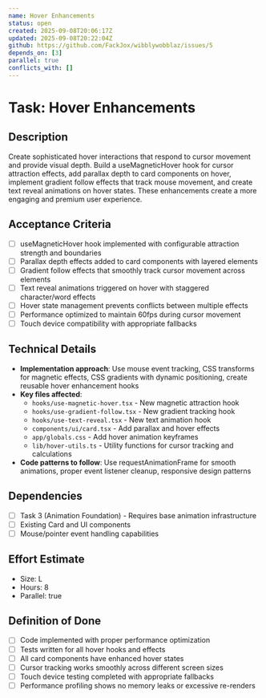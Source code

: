 ```yaml
---
name: Hover Enhancements
status: open
created: 2025-09-08T20:06:17Z
updated: 2025-09-08T20:22:04Z
github: https://github.com/FackJox/wibblywobblaz/issues/5
depends_on: [3]
parallel: true
conflicts_with: []
---
```


# Task: Hover Enhancements

## Description
Create sophisticated hover interactions that respond to cursor movement and provide visual depth. Build a useMagneticHover hook for cursor attraction effects, add parallax depth to card components on hover, implement gradient follow effects that track mouse movement, and create text reveal animations on hover states. These enhancements create a more engaging and premium user experience.

## Acceptance Criteria
- [ ] useMagneticHover hook implemented with configurable attraction strength and boundaries
- [ ] Parallax depth effects added to card components with layered elements
- [ ] Gradient follow effects that smoothly track cursor movement across elements
- [ ] Text reveal animations triggered on hover with staggered character/word effects
- [ ] Hover state management prevents conflicts between multiple effects
- [ ] Performance optimized to maintain 60fps during cursor movement
- [ ] Touch device compatibility with appropriate fallbacks

## Technical Details
- **Implementation approach**: Use mouse event tracking, CSS transforms for magnetic effects, CSS gradients with dynamic positioning, create reusable hover enhancement hooks
- **Key files affected**:
  - `hooks/use-magnetic-hover.tsx` - New magnetic attraction hook
  - `hooks/use-gradient-follow.tsx` - New gradient tracking hook  
  - `hooks/use-text-reveal.tsx` - New text animation hook
  - `components/ui/card.tsx` - Add parallax and hover effects
  - `app/globals.css` - Add hover animation keyframes
  - `lib/hover-utils.ts` - Utility functions for cursor tracking and calculations
- **Code patterns to follow**: Use requestAnimationFrame for smooth animations, proper event listener cleanup, responsive design patterns

## Dependencies
- [ ] Task 3 (Animation Foundation) - Requires base animation infrastructure
- [ ] Existing Card and UI components
- [ ] Mouse/pointer event handling capabilities

## Effort Estimate
- Size: L
- Hours: 8
- Parallel: true

## Definition of Done
- [ ] Code implemented with proper performance optimization
- [ ] Tests written for all hover hooks and effects
- [ ] All card components have enhanced hover states
- [ ] Cursor tracking works smoothly across different screen sizes
- [ ] Touch device testing completed with appropriate fallbacks
- [ ] Performance profiling shows no memory leaks or excessive re-renders
